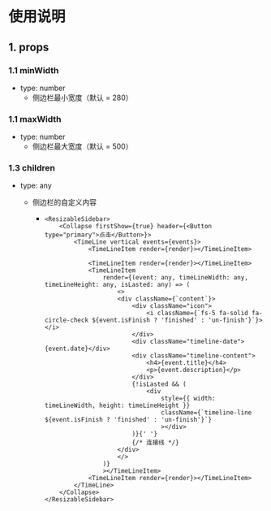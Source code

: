 # 使用说明

## 1. props

### 1.1   minWidth

* type: number
  * 侧边栏最小宽度（默认 = 280）



### 1.1   maxWidth

* type: number
  * 侧边栏最大宽度（默认 = 500）



### 1.3 children

* type: any

  * 侧边栏的自定义内容

    * ~~~tsx
      <ResizableSidebar>
          <Collapse firstShow={true} header={<Button type="primary">点击</Button>}>
              <TimeLine vertical events={events}>
                  <TimeLineItem render={render}></TimeLineItem>
      
                  <TimeLineItem render={render}></TimeLineItem>
                  <TimeLineItem
                      render={(event: any, timeLineWidth: any, timeLineHeight: any, isLasted: any) => (
                          <>
                          <div className={`content`}>
                              <div className="icon">
                                  <i className={`fs-5 fa-solid fa-circle-check ${event.isFinish ? 'finished' : 'un-finish'}`}></i>
                              </div>
                              <div className="timeline-date">{event.date}</div>
                              <div className="timeline-content">
                                  <h4>{event.title}</h4>
                                  <p>{event.description}</p>
                              </div>
                              {!isLasted && (
                                  <div
                                      style={{ width: timeLineWidth, height: timeLineHeight }}
                                      className={`timeline-line ${event.isFinish ? 'finished' : 'un-finish'}`}
                                      ></div>
                              )}{' '}
                              {/* 连接线 */}
                          </div>
                          </>
                      )}
                      ></TimeLineItem>
                  <TimeLineItem render={render}></TimeLineItem>
              </TimeLine>
          </Collapse>
      </ResizableSidebar>








